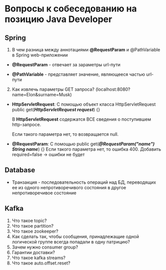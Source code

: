 # Вопросы к собеседованию на позицию Java Developer

## **Spring**
1. В чем разница между аннотациями **@RequestParam** и @PathVariable в Spring web-приложении

- **@RequestParam** - отвечает за зараметры url-пути

- **@PathVariable** - представляет значение, являющееся частью url-пути

2. Как извлечь параметры GET запроса? (localhost:8080?name=Elon&surname=Musk)

- **HttpServletRequest**: C помощью объект класса HttpServletRequest public get(***HttpServletRequest request***) {}
  
  В **HttpServletRequest** содержатся ВСЕ сведения о поступившем http-запросе.
  
  Если такого параметра нет, то возвращается null.

- **@RequestParam**: С помощью public get(***@RequestParam("name") String name***) {}
  Если такого параметра нет, то ошибка 400. Добавить required=false -> ошибки не будет

## **Database**
* Транзакция - последовательность операций над БД, переводящих ее из одного непротиворечивого состояния в другое непротиворечивое состояние


## **Kafka**
1. Что такое topic?
2. Что такое partition?
3. Что такое zookeeper?
4. Как сделать так, чтобы сообщения, принадлежащие одной логической группе всегда попадали в одну патрицию?
5. Зачем нужно consumer group?
6. Гарантии доставки?
7. Что такое kafka streams?
8. Что такое auto.offset.reset?
